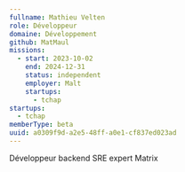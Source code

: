 ```yaml
---
fullname: Mathieu Velten
role: Développeur
domaine: Développement
github: MatMaul
missions:
  - start: 2023-10-02
    end: 2024-12-31
    status: independent
    employer: Malt
    startups:
      - tchap
startups:
  - tchap
memberType: beta
uuid: a0309f9d-a2e5-48ff-a0e1-cf837ed023ad
---
```

Développeur backend  SRE  expert Matrix